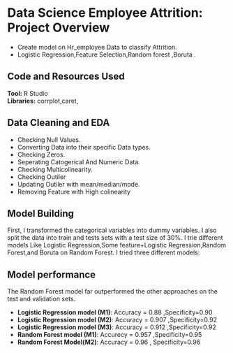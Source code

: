 # Data Science Employee Attrition: Project Overview 
* Create model on Hr_employee Data to classify Attrition.
* Logistic Regression,Feature Selection,Random forest ,Boruta . 

## Code and Resources Used 
**Tool:** R Studio  
**Libraries:** corrplot,caret,

## Data Cleaning and EDA
*	Checking Null Values.
*	Converting Data into their specific Data types.
*	Checking Zeros.
*	Seperating Catogerical And Numeric Data.
*	Checking Multicolinearity.
*	Checking Outiler
*	Updating Outiler with mean/median/mode.
*	Removing Feature with High colinearity
## Model Building 

First, I transformed the categorical variables into dummy variables. I also split the data into train and tests sets with a test size of 30%. 
I trie different models Like Logistic Regression,Some feature+Logistic Regression,Random Forest,and Boruta on Random Forest.
I tried three different models:

## Model performance
The Random Forest model far outperformed the other approaches on the test and validation sets. 
*	**Logistic Regression model (M1)**: Accuracy = 0.88 ,Specificity=0.90
*	**Logistic Regression model (M2)**: Accuracy = 0.907 ,Specificity=0.92
*	**Logistic Regression model (M3)**: Accuracy = 0.912 ,Specificity=0.92
*	**Random Forest model (M1)**: Accurecy = 0.957 ,Specificity=0.95
*	**Random Forest Model(M2)**: Accuracy = 0.96 , Specificity=0.96




